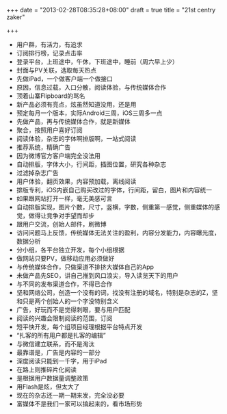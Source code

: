 +++
date = "2013-02-28T08:35:28+08:00"
draft = true
title = "21st centry zaker"

+++



* 用户群，有活力，有追求
* 订阅排行榜，记录点击率
* 登录平台，上班途中，午休，下班途中，睡前（周六早上少）
* 封面与PV关联，选取每天热点
* 先做iPad，一个做客户端一个做接口
* 原因，信息过载，入口分散，阅读体验，与传统媒体合作
* 顶着山寨Flipboard的骂名
* 新产品必须有亮点，炫虽然知道没用，还是用
* 预定每月一个版本，实际Android三周，iOS三周多一点
* 先做产品，再与传统媒体合作，就是新媒体
* 聚合，按照用户喜好订阅
* 阅读体验，杂志的字体啊排版啊，一站式阅读
* 推荐系统，精确广告
* 因为微博官方客户端完全没法用
* 自动排版，字体大小，行间距，插图位置，研究各种杂志
* 过滤掉杂志广告
* 用户体验，翻页效果，内容预加载，离线阅读
* 排版专利，iOS内嵌自己购买改过的字体，行间距，留白，图片和内容统一
* 如果跟网站打开一样，毫无美感可言
* 自动排版实现，图片个数，尺寸，竖横，字数，侧重第一感觉，侧重媒体的感觉，做得让竞争对手望而却步
* 跟用户交流，创始人邮件，刷微博
* 访问问题马上反馈，传统媒体无法关注的盈利，内容分发能力，内容曝光度，数据分析
* 分小组，各平台独立开发，每个小组根据
* 做网站只要PV，做移动应用必须做好
* 与传统媒体合作，只做渠道不排挤大媒体自己的App
* 未做产品先SEO，讲自己推到风口浪尖，导入读览天下的用户
* 与不同的发布渠道合作，不得已合作
* 坚和网络公司，创造一个没有的词，找没有注册的域名，特别是杂志的Z，坚和只是两个创始人的一个字没特别含义
* 广告，好玩而不是觉得刺眼，要与用户匹配
* 阅读的兴趣会限制阅读的范围，订阅
* 短平快开发，每个组项目经理根据平台特点开发
* “扎客的所有用户都是扎客的编辑”
* 与微信建立联系，而不是淘汰
* 最靠谱是，广告是内容的一部分
* 深度阅读只能到一千字，用于iPad
* 在路上则推碎片化阅读
* 是根据用户数据量调整政策
* 用Flash是炫，但太大了
* 现在的杂志还一期一期来发，完全没必要
* 富媒体不是我们一家可以搞起来的，看市场形势